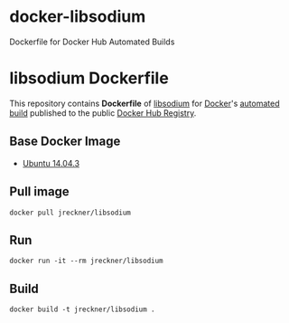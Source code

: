 # docker-libsodium
Dockerfile for Docker Hub Automated Builds

libsodium Dockerfile
====================

This repository contains **Dockerfile** of [libsodium](https://download.libsodium.org/doc/) for 
[Docker](https://www.docker.com/)'s [automated build](https://registry.hub.docker.com/u/jreckner/libsodium/) published 
to the public [Docker Hub Registry](https://registry.hub.docker.com/).

## Base Docker Image

* [Ubuntu 14.04.3](https://registry.hub.docker.com/u/library/ubuntu/)

## Pull image
```
docker pull jreckner/libsodium
```

## Run
```
docker run -it --rm jreckner/libsodium
```

## Build
```
docker build -t jreckner/libsodium .
```
